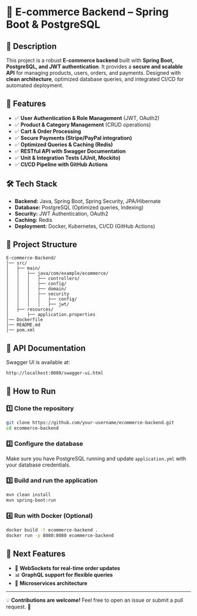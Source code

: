 # 🛒 E-commerce Backend – Spring Boot & PostgreSQL

## 📌 Description
This project is a robust **E-commerce backend** built with **Spring Boot, PostgreSQL, and JWT authentication**. It provides a **secure and scalable API** for managing products, users, orders, and payments. Designed with **clean architecture**, optimized database queries, and integrated CI/CD for automated deployment.

## 🚀 Features
- ✅ **User Authentication & Role Management** (JWT, OAuth2)
- ✅ **Product & Category Management** (CRUD operations)
- ✅ **Cart & Order Processing**
- ✅ **Secure Payments (Stripe/PayPal integration)**
- ✅ **Optimized Queries & Caching (Redis)**
- ✅ **RESTful API with Swagger Documentation**
- ✅ **Unit & Integration Tests (JUnit, Mockito)**
- ✅ **CI/CD Pipeline with GitHub Actions**

## 🛠️ Tech Stack
- **Backend:** Java, Spring Boot, Spring Security, JPA/Hibernate
- **Database:** PostgreSQL (Optimized queries, Indexing)
- **Security:** JWT Authentication, OAuth2
- **Caching:** Redis
- **Deployment:** Docker, Kubernetes, CI/CD (GitHub Actions)

## 📂 Project Structure
```
E-commerce-Backend/
│── src/
│   ├── main/
│   │   ├── java/com/example/ecommerce/
│   │   │   ├── controllers/
│   │   │   ├── config/
│   │   │   ├── domain/
│   │   │   ├── security
│   │   │   │   ├── config/
│   │   │   │   ├── jwt/
│   ├── resources/
│       ├── application.properties
│── Dockerfile
│── README.md
│── pom.xml
```

## 📖 API Documentation
Swagger UI is available at:
```
http://localhost:8080/swagger-ui.html
```

## 🚀 How to Run
### 1️⃣ Clone the repository
```bash
git clone https://github.com/your-username/ecommerce-backend.git
cd ecommerce-backend
```

### 2️⃣ Configure the database
Make sure you have PostgreSQL running and update `application.yml` with your database credentials.

### 3️⃣ Build and run the application
```bash
mvn clean install
mvn spring-boot:run
```

### 4️⃣ Run with Docker (Optional)
```bash
docker build -t ecommerce-backend .
docker run -p 8080:8080 ecommerce-backend
```

## 📌 Next Features
- 🔄 **WebSockets for real-time order updates**
- 📊 **GraphQL support for flexible queries**
- 🚀 **Microservices architecture**

---
💡 **Contributions are welcome!** Feel free to open an issue or submit a pull request. 🚀
